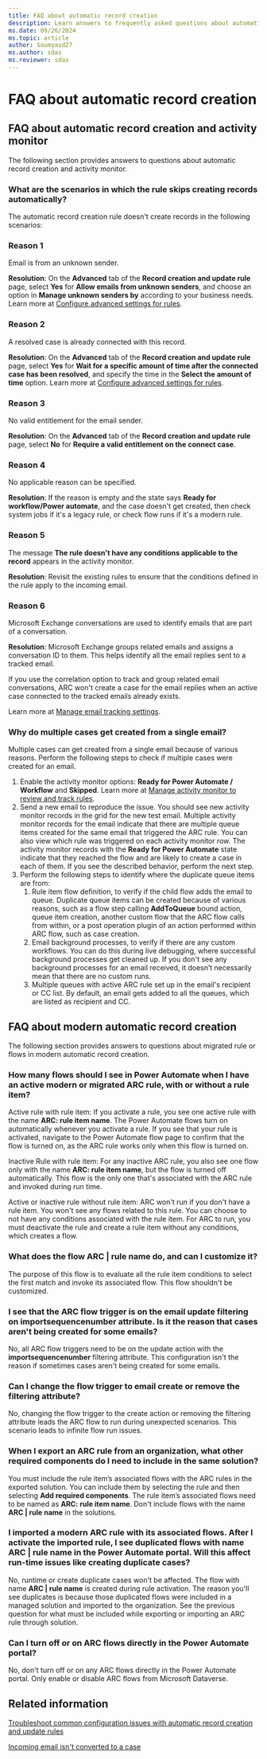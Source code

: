 ```yaml
---
title: FAQ about automatic record creation
description: Learn answers to frequently asked questions about automatic record creation.
ms.date: 09/26/2024
ms.topic: article
author: Soumyasd27
ms.author: sdas
ms.reviewer: sdas
---
```


# FAQ about automatic record creation

## FAQ about automatic record creation and activity monitor

The following section provides answers to questions about automatic record creation and activity monitor.

### What are the scenarios in which the rule skips creating records automatically?

The automatic record creation rule doesn't create records in the following scenarios:

### Reason 1

Email is from an unknown sender.

**Resolution**: On the **Advanced** tab of the **Record creation and update rule** page, select **Yes** for **Allow emails from unknown senders**, and choose an option in **Manage unknown senders by** according to your business needs. Learn more at [Configure advanced settings for rules](automatically-create-update-records.md#configure-advanced-settings-for-rules).

### Reason 2

A resolved case is already connected with this record.

**Resolution**: On the **Advanced** tab of the **Record creation and update rule** page, select **Yes** for **Wait for a specific amount of time after the connected case has been resolved**, and specify the time in the **Select the amount of time** option. Learn more at [Configure advanced settings for rules](automatically-create-update-records.md#configure-advanced-settings-for-rules).

### Reason 3

No valid entitlement for the email sender.

**Resolution**: On the **Advanced** tab of the **Record creation and update rule** page, select **No** for **Require a valid entitlement on the connect case**.

### Reason 4

No applicable reason can be specified.

**Resolution**: If the reason is empty and the state says **Ready for workflow/Power automate**, and the case doesn't get created, then check system jobs if it's a legacy rule, or check flow runs if it's a modern rule.

### Reason 5

The message **The rule doesn't have any conditions applicable to the record** appears in the activity monitor.

**Resolution**: Revisit the existing rules to ensure that the conditions defined in the rule apply to the incoming email.

### Reason 6

Microsoft Exchange conversations are used to identify emails that are part of a conversation.

**Resolution**: Microsoft Exchange groups related emails and assigns a conversation ID to them. This helps identify all the email replies sent to a tracked email.

If you use the correlation option to track and group related email conversations, ARC won't create a case for the email replies when an active case connected to the tracked emails already exists.

Learn more at [Manage email tracking settings](/power-platform/admin/settings-email-tracking).

### Why do multiple cases get created from a single email?

Multiple cases can get created from a single email because of various reasons. Perform the following steps to check if multiple cases were created for an email.

1. Enable the activity monitor options: **Ready for Power Automate / Workflow** and **Skipped**. Learn more at [Manage activity monitor to review and track rules](automatically-create-update-records.md#manage-activity-monitor-to-review-and-track-rules).
1. Send a new email to reproduce the issue.
   You should see new activity monitor records in the grid for the new test email. Multiple activity monitor records for the email indicate that there are multiple queue items created for the same email that triggered the ARC rule. You can also view which rule was triggered on each activity monitor row. The activity monitor records with the **Ready for Power Automate** state indicate that they reached the flow and are likely to create a case in each of them. If you see the described behavior, perform the next step.
1. Perform the following steps to identify where the duplicate queue items are from:
    1. Rule item flow definition, to verify if the child flow adds the email to queue. Duplicate queue items can be created because of various reasons, such as a flow step calling **AddToQueue** bound action, queue item creation, another custom flow that the ARC flow calls from within, or a post operation plugin of an action performed within ARC flow, such as case creation.
    1. Email background processes, to verify if there are any custom workflows. You can do this during live debugging, where successful background processes get cleaned up. If you don't see any background processes for an email received, it doesn’t necessarily mean that there are no custom runs.
    1. Multiple queues with active ARC rule set up in the email's recipient or CC list. By default, an email gets added to all the queues, which are listed as recipient and CC.

## FAQ about modern automatic record creation

The following section provides answers to questions about migrated rule or flows in modern automatic record creation.

### How many flows should I see in Power Automate when I have an active modern or migrated ARC rule, with or without a rule item?

Active rule with rule item:
If you activate a rule, you see one active rule with the name **ARC: rule item name**. The Power Automate flows turn on automatically whenever you activate a rule. If you see that your rule is activated, navigate to the Power Automate flow page to confirm that the flow is turned on, as the ARC rule works only when this flow is turned on.
 
Inactive Rule with rule item:
For any inactive ARC rule, you also see one flow only with the name **ARC: rule item name**, but the flow is turned off automatically. This flow is the only one that's associated with the ARC rule and invoked during run time.
 
Active or inactive rule without rule item:
ARC won't run if you don't have a rule item. You won't see any flows related to this rule. You can choose to not have any conditions associated with the rule item. For ARC to run, you must deactivate the rule and create a rule item without any conditions, which creates a flow. 

### What does the flow ARC | rule name do, and can I customize it?

The purpose of this flow is to evaluate all the rule item conditions to select the first match and invoke its associated flow. This flow shouldn't be customized.  

### I see that the ARC flow trigger is on the email update filtering on importsequencenumber attribute. Is it the reason that cases aren't being created for some emails?

No, all ARC flow triggers need to be on the update action with the **importsequencenumber** filtering attribute. This configuration isn't the reason if sometimes cases aren't being created for some emails.  

### Can I change the flow trigger to email create or remove the filtering attribute?

No, changing the flow trigger to the create action or removing the filtering attribute leads the ARC flow to run during unexpected scenarios. This scenario leads to infinite flow run issues.

### When I export an ARC rule from an organization, what other required components do I need to include in the same solution?

You must include the rule item’s associated flows with the ARC rules in the exported solution. You can include them by selecting the rule and then selecting **Add required components**. The rule item’s associated flows need to be named as **ARC: rule item name**. Don't include flows with the name **ARC | rule name** in the solutions.

### I imported a modern ARC rule with its associated flows. After I activate the imported rule, I see duplicated flows with name ARC | rule name in the Power Automate portal. Will this affect run-time issues like creating duplicate cases?  

No, runtime or create duplicate cases won't be affected. The flow with name **ARC | rule name** is created during rule activation. The reason you'll see duplicates is because those duplicated flows were included in a managed solution and imported to the organization. See the previous question for what must be included while exporting or importing an ARC rule through solution.

### Can I turn off or on ARC flows directly in the Power Automate portal?  

No, don't turn off or on any ARC flows directly in the Power Automate portal. Only enable or disable ARC flows from Microsoft Dataverse.

## Related information

[Troubleshoot common configuration issues with automatic record creation and update rules](/troubleshoot/dynamics-365/customer-service/email/common-email-error-messages)

[Incoming email isn't converted to a case](/troubleshoot/dynamics-365/customer-service/email/incoming-email-not-converted-case)
